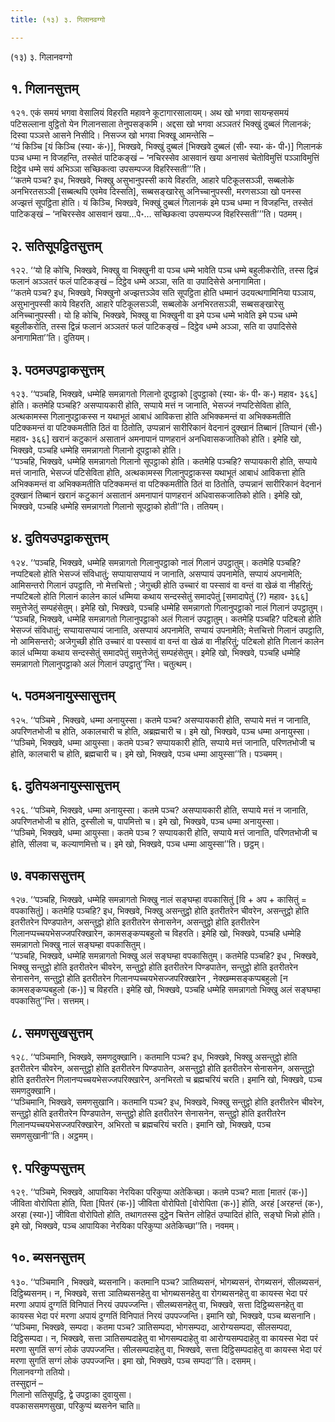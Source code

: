 ```yaml
---
title: (१३) ३. गिलानवग्गो

---
```

(१३) ३. गिलानवग्गो  


## १. गिलानसुत्तम्

१२१. एकं समयं भगवा वेसालियं विहरति महावने कूटागारसालायम्। अथ खो भगवा सायन्हसमयं पटिसल्लाना वुट्ठितो येन गिलानसाला तेनुपसङ्कमि। अद्दसा खो भगवा अञ्ञतरं भिक्खुं दुब्बलं गिलानकं; दिस्वा पञ्ञत्ते आसने निसीदि। निसज्ज खो भगवा भिक्खू आमन्तेसि –  
‘‘यं किञ्चि [यं किञ्चि (स्या॰ कं॰)], भिक्खवे, भिक्खुं दुब्बलं [भिक्खवे दुब्बलं (सी॰ स्या॰ कं॰ पी॰)] गिलानकं पञ्च धम्मा न विजहन्ति, तस्सेतं पाटिकङ्खं – ‘नचिरस्सेव आसवानं खया अनासवं चेतोविमुत्तिं पञ्ञाविमुत्तिं दिट्ठेव धम्मे सयं अभिञ्ञा सच्छिकत्वा उपसम्पज्ज विहरिस्सती’’’ति।  
‘‘कतमे पञ्च? इध, भिक्खवे, भिक्खु असुभानुपस्सी काये विहरति, आहारे पटिकूलसञ्ञी, सब्बलोके अनभिरतसञ्ञी [सब्बत्थपि एवमेव दिस्सति], सब्बसङ्खारेसु अनिच्चानुपस्सी, मरणसञ्ञा खो पनस्स अज्झत्तं सूपट्ठिता होति। यं किञ्चि, भिक्खवे, भिक्खुं दुब्बलं गिलानकं इमे पञ्च धम्मा न विजहन्ति, तस्सेतं पाटिकङ्खं – ‘नचिरस्सेव आसवानं खया…पे॰… सच्छिकत्वा उपसम्पज्ज विहरिस्सती’’’ति। पठमम्।  


## २. सतिसूपट्ठितसुत्तम्

१२२. ‘‘यो हि कोचि, भिक्खवे, भिक्खु वा भिक्खुनी वा पञ्च धम्मे भावेति पञ्च धम्मे बहुलीकरोति, तस्स द्विन्नं फलानं अञ्ञतरं फलं पाटिकङ्खं – दिट्ठेव धम्मे अञ्ञा, सति वा उपादिसेसे अनागामिता।  
‘‘कतमे पञ्च? इध, भिक्खवे, भिक्खुनो अज्झत्तञ्ञेव सति सूपट्ठिता होति धम्मानं उदयत्थगामिनिया पञ्ञाय, असुभानुपस्सी काये विहरति, आहारे पटिकूलसञ्ञी, सब्बलोके अनभिरतसञ्ञी, सब्बसङ्खारेसु अनिच्चानुपस्सी। यो हि कोचि, भिक्खवे, भिक्खु वा भिक्खुनी वा इमे पञ्च धम्मे भावेति इमे पञ्च धम्मे बहुलीकरोति, तस्स द्विन्नं फलानं अञ्ञतरं फलं पाटिकङ्खं – दिट्ठेव धम्मे अञ्ञा, सति वा उपादिसेसे अनागामिता’’ति। दुतियम्।  


## ३. पठमउपट्ठाकसुत्तम्

१२३. ‘‘पञ्चहि, भिक्खवे, धम्मेहि समन्नागतो गिलानो दूपट्ठाको [दुपट्ठाको (स्या॰ कं॰ पी॰ क॰) महाव॰ ३६६] होति। कतमेहि पञ्चहि? असप्पायकारी होति, सप्पाये मत्तं न जानाति, भेसज्जं नप्पटिसेविता होति, अत्थकामस्स गिलानुपट्ठाकस्स न यथाभूतं आबाधं आविकत्ता होति अभिक्कमन्तं वा अभिक्कमतीति पटिक्कमन्तं वा पटिक्कमतीति ठितं वा ठितोति, उप्पन्नानं सारीरिकानं वेदनानं दुक्खानं तिब्बानं [तिप्पानं (सी॰) महाव॰ ३६६] खरानं कटुकानं असातानं अमनापानं पाणहरानं अनधिवासकजातिको होति। इमेहि खो, भिक्खवे, पञ्चहि धम्मेहि समन्नागतो गिलानो दूपट्ठाको होति।  
‘‘पञ्चहि, भिक्खवे, धम्मेहि समन्नागतो गिलानो सूपट्ठाको होति। कतमेहि पञ्चहि? सप्पायकारी होति, सप्पाये मत्तं जानाति, भेसज्जं पटिसेविता होति, अत्थकामस्स गिलानुपट्ठाकस्स यथाभूतं आबाधं आविकत्ता होति अभिक्कमन्तं वा अभिक्कमतीति पटिक्कमन्तं वा पटिक्कमतीति ठितं वा ठितोति, उप्पन्नानं सारीरिकानं वेदनानं दुक्खानं तिब्बानं खरानं कटुकानं असातानं अमनापानं पाणहरानं अधिवासकजातिको होति। इमेहि खो, भिक्खवे, पञ्चहि धम्मेहि समन्नागतो गिलानो सूपट्ठाको होती’’ति। ततियम्।  


## ४. दुतियउपट्ठाकसुत्तम्

१२४. ‘‘पञ्चहि, भिक्खवे, धम्मेहि समन्नागतो गिलानुपट्ठाको नालं गिलानं उपट्ठातुम्। कतमेहि पञ्चहि? नप्पटिबलो होति भेसज्जं संविधातुं; सप्पायासप्पायं न जानाति, असप्पायं उपनामेति, सप्पायं अपनामेति; आमिसन्तरो गिलानं उपट्ठाति, नो मेत्तचित्तो ; जेगुच्छी होति उच्चारं वा पस्सावं वा वन्तं वा खेळं वा नीहरितुं; नप्पटिबलो होति गिलानं कालेन कालं धम्मिया कथाय सन्दस्सेतुं समादपेतुं [समादापेतुं (?) महाव॰ ३६६] समुत्तेजेतुं सम्पहंसेतुम्। इमेहि खो, भिक्खवे, पञ्चहि धम्मेहि समन्नागतो गिलानुपट्ठाको नालं गिलानं उपट्ठातुम्।  
‘‘पञ्चहि, भिक्खवे, धम्मेहि समन्नागतो गिलानुपट्ठाको अलं गिलानं उपट्ठातुम्। कतमेहि पञ्चहि? पटिबलो होति भेसज्जं संविधातुं; सप्पायासप्पायं जानाति, असप्पायं अपनामेति, सप्पायं उपनामेति; मेत्तचित्तो गिलानं उपट्ठाति, नो आमिसन्तरो; अजेगुच्छी होति उच्चारं वा पस्सावं वा वन्तं वा खेळं वा नीहरितुं; पटिबलो होति गिलानं कालेन कालं धम्मिया कथाय सन्दस्सेतुं समादपेतुं समुत्तेजेतुं सम्पहंसेतुम्। इमेहि खो, भिक्खवे, पञ्चहि धम्मेहि समन्नागतो गिलानुपट्ठाको अलं गिलानं उपट्ठातु’’न्ति। चतुत्थम्।  


## ५. पठमअनायुस्सासुत्तम्

१२५. ‘‘पञ्चिमे , भिक्खवे, धम्मा अनायुस्सा। कतमे पञ्च? असप्पायकारी होति, सप्पाये मत्तं न जानाति, अपरिणतभोजी च होति, अकालचारी च होति, अब्रह्मचारी च। इमे खो, भिक्खवे, पञ्च धम्मा अनायुस्सा।  
‘‘पञ्चिमे, भिक्खवे, धम्मा आयुस्सा। कतमे पञ्च? सप्पायकारी होति, सप्पाये मत्तं जानाति, परिणतभोजी च होति, कालचारी च होति, ब्रह्मचारी च। इमे खो, भिक्खवे, पञ्च धम्मा आयुस्सा’’ति। पञ्चमम्।  


## ६. दुतियअनायुस्सासुत्तम्

१२६. ‘‘पञ्चिमे, भिक्खवे, धम्मा अनायुस्सा। कतमे पञ्च? असप्पायकारी होति, सप्पाये मत्तं न जानाति, अपरिणतभोजी च होति, दुस्सीलो च, पापमित्तो च। इमे खो, भिक्खवे, पञ्च धम्मा अनायुस्सा।  
‘‘पञ्चिमे, भिक्खवे, धम्मा आयुस्सा। कतमे पञ्च ? सप्पायकारी होति, सप्पाये मत्तं जानाति, परिणतभोजी च होति, सीलवा च, कल्याणमित्तो च। इमे खो, भिक्खवे, पञ्च धम्मा आयुस्सा’’ति। छट्ठम्।  


## ७. वपकाससुत्तम्

१२७. ‘‘पञ्चहि, भिक्खवे, धम्मेहि समन्नागतो भिक्खु नालं सङ्घम्हा वपकासितुं [वि + अप + कासितुं = वपकासितुं]। कतमेहि पञ्चहि? इध, भिक्खवे, भिक्खु असन्तुट्ठो होति इतरीतरेन चीवरेन, असन्तुट्ठो होति इतरीतरेन पिण्डपातेन, असन्तुट्ठो होति इतरीतरेन सेनासनेन, असन्तुट्ठो होति इतरीतरेन गिलानप्पच्चयभेसज्जपरिक्खारेन, कामसङ्कप्पबहुलो च विहरति। इमेहि खो, भिक्खवे, पञ्चहि धम्मेहि समन्नागतो भिक्खु नालं सङ्घम्हा वपकासितुम्।  
‘‘पञ्चहि, भिक्खवे, धम्मेहि समन्नागतो भिक्खु अलं सङ्घम्हा वपकासितुम्। कतमेहि पञ्चहि? इध , भिक्खवे, भिक्खु सन्तुट्ठो होति इतरीतरेन चीवरेन, सन्तुट्ठो होति इतरीतरेन पिण्डपातेन, सन्तुट्ठो होति इतरीतरेन सेनासनेन, सन्तुट्ठो होति इतरीतरेन गिलानप्पच्चयभेसज्जपरिक्खारेन , नेक्खम्मसङ्कप्पबहुलो [न कामसङ्कप्पबहुलो (क॰)] च विहरति। इमेहि खो, भिक्खवे, पञ्चहि धम्मेहि समन्नागतो भिक्खु अलं सङ्घम्हा वपकासितु’’न्ति। सत्तमम्।  


## ८. समणसुखसुत्तम्

१२८. ‘‘पञ्चिमानि, भिक्खवे, समणदुक्खानि। कतमानि पञ्च? इध, भिक्खवे, भिक्खु असन्तुट्ठो होति इतरीतरेन चीवरेन, असन्तुट्ठो होति इतरीतरेन पिण्डपातेन, असन्तुट्ठो होति इतरीतरेन सेनासनेन, असन्तुट्ठो होति इतरीतरेन गिलानप्पच्चयभेसज्जपरिक्खारेन, अनभिरतो च ब्रह्मचरियं चरति। इमानि खो, भिक्खवे, पञ्च समणदुक्खानि।  
‘‘पञ्चिमानि, भिक्खवे, समणसुखानि। कतमानि पञ्च? इध, भिक्खवे, भिक्खु सन्तुट्ठो होति इतरीतरेन चीवरेन, सन्तुट्ठो होति इतरीतरेन पिण्डपातेन, सन्तुट्ठो होति इतरीतरेन सेनासनेन, सन्तुट्ठो होति इतरीतरेन गिलानप्पच्चयभेसज्जपरिक्खारेन, अभिरतो च ब्रह्मचरियं चरति। इमानि खो, भिक्खवे, पञ्च समणसुखानी’’ति। अट्ठमम्।  


## ९. परिकुप्पसुत्तम्

१२९. ‘‘पञ्चिमे, भिक्खवे, आपायिका नेरयिका परिकुप्पा अतेकिच्छा। कतमे पञ्च? माता [मातरं (क॰)] जीविता वोरोपिता होति, पिता [पितरं (क॰)] जीविता वोरोपितो [वोरोपिता (क॰)] होति, अरहं [अरहन्तं (क॰), अरहा (स्या॰)] जीविता वोरोपितो होति, तथागतस्स दुट्ठेन चित्तेन लोहितं उप्पादितं होति, सङ्घो भिन्नो होति। इमे खो, भिक्खवे, पञ्च आपायिका नेरयिका परिकुप्पा अतेकिच्छा’’ति। नवमम्।  


## १०. ब्यसनसुत्तम्

१३०. ‘‘पञ्चिमानि , भिक्खवे, ब्यसनानि। कतमानि पञ्च? ञातिब्यसनं, भोगब्यसनं, रोगब्यसनं, सीलब्यसनं, दिट्ठिब्यसनम्। न, भिक्खवे, सत्ता ञातिब्यसनहेतु वा भोगब्यसनहेतु वा रोगब्यसनहेतु वा कायस्स भेदा परं मरणा अपायं दुग्गतिं विनिपातं निरयं उपपज्जन्ति। सीलब्यसनहेतु वा, भिक्खवे, सत्ता दिट्ठिब्यसनहेतु वा कायस्स भेदा परं मरणा अपायं दुग्गतिं विनिपातं निरयं उपपज्जन्ति। इमानि खो, भिक्खवे, पञ्च ब्यसनानि।  
‘‘पञ्चिमा, भिक्खवे, सम्पदा। कतमा पञ्च? ञातिसम्पदा, भोगसम्पदा, आरोग्यसम्पदा, सीलसम्पदा, दिट्ठिसम्पदा। न, भिक्खवे, सत्ता ञातिसम्पदाहेतु वा भोगसम्पदाहेतु वा आरोग्यसम्पदाहेतु वा कायस्स भेदा परं मरणा सुगतिं सग्गं लोकं उपपज्जन्ति। सीलसम्पदाहेतु वा, भिक्खवे, सत्ता दिट्ठिसम्पदाहेतु वा कायस्स भेदा परं मरणा सुगतिं सग्गं लोकं उपपज्जन्ति। इमा खो, भिक्खवे, पञ्च सम्पदा’’ति। दसमम्।  
गिलानवग्गो ततियो।  
तस्सुद्दानं –  
गिलानो सतिसूपट्ठि, द्वे उपट्ठाका दुवायुसा।  
वपकाससमणसुखा, परिकुप्पं ब्यसनेन चाति॥  